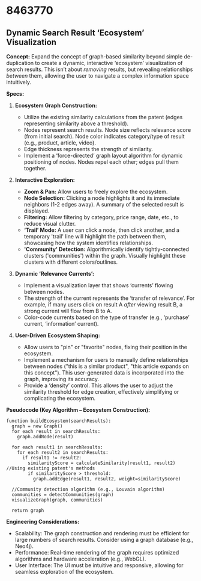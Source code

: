 # 8463770

## Dynamic Search Result ‘Ecosystem’ Visualization

**Concept:** Expand the concept of graph-based similarity beyond simple de-duplication to create a dynamic, interactive ‘ecosystem’ visualization of search results. This isn’t about *removing* results, but revealing relationships *between* them, allowing the user to navigate a complex information space intuitively.

**Specs:**

1.  **Ecosystem Graph Construction:** 
    *   Utilize the existing similarity calculations from the patent (edges representing similarity above a threshold).
    *   Nodes represent search results. Node size reflects relevance score (from initial search). Node color indicates category/type of result (e.g., product, article, video).
    *   Edge thickness represents the strength of similarity.
    *   Implement a ‘force-directed’ graph layout algorithm for dynamic positioning of nodes.  Nodes repel each other; edges pull them together.

2.  **Interactive Exploration:**
    *   **Zoom & Pan:**  Allow users to freely explore the ecosystem.
    *   **Node Selection:** Clicking a node highlights it and its immediate neighbors (1-2 edges away).  A summary of the selected result is displayed.
    *   **Filtering:**  Allow filtering by category, price range, date, etc., to reduce visual clutter.
    *   **‘Trail’ Mode:**  A user can click a node, then click another, and a temporary 'trail' line will highlight the path between them, showcasing how the system identifies relationships.
    *   **'Community' Detection:** Algorithmically identify tightly-connected clusters ('communities') within the graph. Visually highlight these clusters with different colors/outlines.

3.  **Dynamic ‘Relevance Currents’:**
    *   Implement a visualization layer that shows ‘currents’ flowing between nodes.
    *   The strength of the current represents the ‘transfer of relevance’. For example, if many users click on result A *after* viewing result B, a strong current will flow from B to A.
    *   Color-code currents based on the type of transfer (e.g., ‘purchase’ current, ‘information’ current).

4. **User-Driven Ecosystem Shaping:**
    *   Allow users to "pin" or "favorite" nodes, fixing their position in the ecosystem.
    *   Implement a mechanism for users to manually define relationships between nodes ("this is a similar product", "this article expands on this concept"). This user-generated data is incorporated into the graph, improving its accuracy.
    *   Provide a ‘density’ control.  This allows the user to adjust the similarity threshold for edge creation, effectively simplifying or complicating the ecosystem.

**Pseudocode (Key Algorithm – Ecosystem Construction):**

```
function buildEcosystem(searchResults):
  graph = new Graph()
  for each result in searchResults:
    graph.addNode(result)

  for each result1 in searchResults:
    for each result2 in searchResults:
      if result1 != result2:
        similarityScore = calculateSimilarity(result1, result2) //Using existing patent's methods
        if similarityScore > threshold:
          graph.addEdge(result1, result2, weight=similarityScore)

  //Community detection algorithm (e.g., Louvain algorithm)
  communities = detectCommunities(graph)
  visualizeGraph(graph, communities)

  return graph
```

**Engineering Considerations:**

*   Scalability: The graph construction and rendering must be efficient for large numbers of search results.  Consider using a graph database (e.g., Neo4j).
*   Performance: Real-time rendering of the graph requires optimized algorithms and hardware acceleration (e.g., WebGL).
*   User Interface: The UI must be intuitive and responsive, allowing for seamless exploration of the ecosystem.